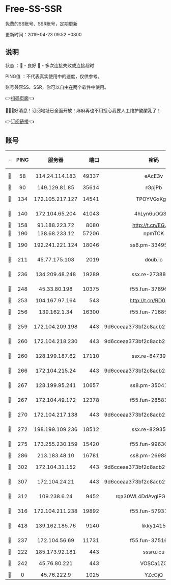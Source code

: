 # Free-SS-SSR

免费的SS账号、SSR账号，定期更新

更新时间：2019-04-23 09:52 +0800

## 说明

状态     ：🙂 - 良好 🙁 - 多次连接失败或连接超时

PING值   ：不代表真实使用中的速度，仅供参考。

账号兼容SS、SSR，你可以自由在两个软件中使用。

👉[扫码页面](https://liesauer.github.io/Free-SS-SSR/)👈

🎉🎉🎉好消息！订阅地址已全面开放！麻麻再也不用担心我要人工维护酸酸乳了！

👉[订阅链接](https://www.liesauer.net/yogurt/subscribe?ACCESS_TOKEN=DAYxR3mMaZAsaqUb)👈

## 账号

|-|PING|服务器|端口|密码|加密方式|区域|
|:----:|:----:|:-----:|-----:|:----:|:----:|:----:|
|🙂|58|114.24.114.183|49337|eAcE3v|chacha20-ietf|TW|
|🙂|90|149.129.81.85|35614|rGpjPb|rc4-md5|HK|
|🙂|134|172.105.217.127|14541|TPOYVGxKglpi|aes-256-cfb|JP|
|🙂|140|172.104.65.204|41043|4hLyn6uOQ3hU|aes-256-cfb|JP|
|🙂|158|91.188.223.72|8080|http://t.cn/EGJIyrl|rc4-md5|RU|
|🙂|190|138.68.233.12|57206|npmTCK|rc4-md5|US|
|🙂|190|192.241.221.124|18046|ss8.pm-33495332|aes-256-cfb|US|
|🙂|211|45.77.175.103|2019|doub.io|aes-128-ctr|SG|
|🙂|236|134.209.48.248|19289|ssx.re-27388997|aes-256-cfb|US|
|🙂|248|45.33.80.198|10375|f55.fun-37896018|aes-256-cfb|US|
|🙂|253|104.167.97.164|543|http://t.cn/RD0D7sx|rc4-md5|CA|
|🙂|256|139.162.1.34|16300|f55.fun-71685076|aes-256-cfb|SG|
|🙂|259|172.104.209.198|443|9d6cceaa373bf2c8acb22e60b6a58be6|aes-256-cfb|US|
|🙂|260|172.104.218.230|443|9d6cceaa373bf2c8acb22e60b6a58be6|aes-256-cfb|US|
|🙂|260|128.199.187.62|17110|ssx.re-84739131|aes-256-cfb|SG|
|🙂|266|172.104.215.24|443|9d6cceaa373bf2c8acb22e60b6a58be6|aes-256-cfb|US|
|🙂|267|128.199.95.241|10657|ss8.pm-35041128|aes-256-cfb|SG|
|🙂|267|172.104.49.172|12378|f55.fun-28583571|aes-256-cfb|SG|
|🙂|270|172.104.217.138|443|9d6cceaa373bf2c8acb22e60b6a58be6|aes-256-cfb|US|
|🙂|272|198.199.109.236|18512|ssx.re-82935450|aes-256-cfb|US|
|🙂|275|173.255.230.159|15420|f55.fun-99630859|aes-256-cfb|US|
|🙂|286|213.183.48.10|16781|ss8.pm-26988503|rc4-md5|RU|
|🙂|302|172.104.31.152|443|9d6cceaa373bf2c8acb22e60b6a58be6|aes-256-cfb|US|
|🙂|307|172.104.24.21|443|9d6cceaa373bf2c8acb22e60b6a58be6|aes-256-cfb|US|
|🙂|312|109.238.6.24|9452|rqa30WL4DdAvgIFG6Fs3znzTa|aes-256-cfb|FR|
|🙂|316|172.104.211.238|19892|f55.fun-57931164|aes-256-cfb|US|
|🙂|418|139.162.185.76|9140|likky1415|aes-256-cfb|DE|
|🙂|237|172.104.56.69|11731|f55.fun-37516800|aes-256-cfb|SG|
|🙁|222|185.173.92.181|443|sssru.icu|rc4-md5|RU|
|🙁|242|45.76.80.221|443|VOSCa1ZG|aes-256-cfb|DE|
|🙁|0|45.76.222.9|1025|YZcCjQ|rc4-md5|JP|
